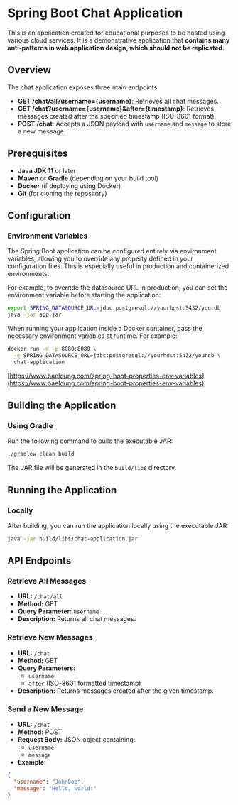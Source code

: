 # Spring Boot Chat Application

This is an application created for educational purposes to be hosted using various cloud services. It is a demonstrative application that **contains many anti-patterns in web application design, which should not be replicated**.

## Overview

The chat application exposes three main endpoints:
- **GET /chat/all?username={username}**: Retrieves all chat messages.
- **GET /chat?username={username}&after={timestamp}**: Retrieves messages created after the specified timestamp (ISO-8601 format).
- **POST /chat**: Accepts a JSON payload with `username` and `message` to store a new message.

## Prerequisites

- **Java JDK 11** or later
- **Maven** or **Gradle** (depending on your build tool)
- **Docker** (if deploying using Docker)
- **Git** (for cloning the repository)

## Configuration

### Environment Variables

The Spring Boot application can be configured entirely via environment variables, allowing you to override any property defined in your configuration files. This is especially useful in production and containerized environments.

For example, to override the datasource URL in production, you can set the environment variable before starting the application:

```bash
export SPRING_DATASOURCE_URL=jdbc:postgresql://yourhost:5432/yourdb
java -jar app.jar
```

When running your application inside a Docker container, pass the necessary environment variables at runtime. For example:

```bash
docker run -d -p 8080:8080 \
  -e SPRING_DATASOURCE_URL=jdbc:postgresql://yourhost:5432/yourdb \
  chat-application
```
[https://www.baeldung.com/spring-boot-properties-env-variables](https://www.baeldung.com/spring-boot-properties-env-variables)

## Building the Application

### Using Gradle

Run the following command to build the executable JAR:

```bash
./gradlew clean build
```

The JAR file will be generated in the `build/libs` directory.

## Running the Application

### Locally

After building, you can run the application locally using the executable JAR:

```bash
java -jar build/libs/chat-application.jar
```

## API Endpoints

### Retrieve All Messages

- **URL:** `/chat/all`
- **Method:** GET
- **Query Parameter:** `username`
- **Description:** Returns all chat messages.

### Retrieve New Messages

- **URL:** `/chat`
- **Method:** GET
- **Query Parameters:**
    - `username`
    - `after` (ISO-8601 formatted timestamp)
- **Description:** Returns messages created after the given timestamp.

### Send a New Message

- **URL:** `/chat`
- **Method:** POST
- **Request Body:** JSON object containing:
    - `username`
    - `message`
- **Example:**

```json
{
  "username": "JohnDoe",
  "message": "Hello, world!"
}
```